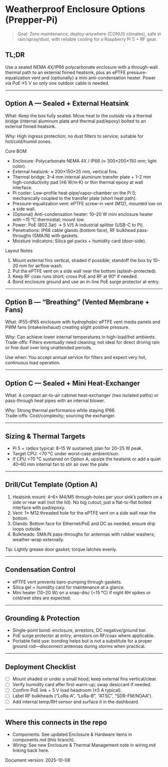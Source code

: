 # Weatherproof Enclosure Options (Prepper-Pi)

> Goal: Zero-maintenance, deploy-anywhere (CONUS climates), safe in rain/spray/dust, with reliable cooling for a Raspberry Pi 5 + RF gear.

## TL;DR
Use a sealed NEMA 4X/IP66 polycarbonate enclosure with a through-wall thermal path to an external finned heatsink, plus an ePTFE pressure-equalization vent and (optionally) a mini anti-condensation heater. Power via PoE→5 V so only one outdoor cable is needed.

---

## Option A — Sealed + External Heatsink

What: Keep the box fully sealed. Move heat to the outside via a thermal bridge (internal aluminum plate and thermal pad/epoxy) bolted to an external finned heatsink.

Why: High ingress protection; no dust filters to service; suitable for hot/cold/humid zones.

Core BOM
- Enclosure: Polycarbonate NEMA 4X / IP66 (≈ 300×200×150 mm; light color).
- External heatsink: ≈ 200×150×25 mm, vertical fins.
- Thermal bridge: 3–4 mm internal aluminum transfer plate + 1–2 mm high-conductivity pad (≥6 W/m·K) or thin thermal epoxy at wall interface.
- Pi cooler: Low-profile heat-pipe/vapor-chamber on the Pi 5; mechanically coupled to the transfer plate (short heat path).
- Pressure-equalization vent: ePTFE screw-in vent (M12), mounted low on a side wall.
- (Optional) Anti-condensation heater: 10–20 W mini enclosure heater with ~15 °C thermostat; mount low.
- Power: PoE (802.3at) → 5 V/5 A industrial splitter (USB-C to Pi).
- Penetrations: IP68 cable glands (bottom face), RF bulkhead pass-throughs (SMA/N) with gaskets.
- Moisture indicators: Silica gel packs + humidity card (door-side).

Layout Notes
1. Mount external fins vertical, shaded if possible; standoff the box by 10–20 mm for airflow wash.
2. Put the ePTFE vent on a side wall near the bottom (splash-protected).
3. Keep RF coax runs short; cross PoE and RF at 90° if needed.
4. Bond enclosure ground and use an in-line PoE surge protector at entry.

---

## Option B — “Breathing” (Vented Membrane + Fans)

What: IP55–IP65 enclosure with hydrophobic ePTFE vent media panels and PWM fans (intake/exhaust) creating slight positive pressure.

Why: Can achieve lower internal temperatures in high-load/hot ambients.  
Trade-offs: Filters eventually need cleaning; not ideal for direct driving rain or fine dust over long unattended periods.

Use when: You accept annual service for filters and expect very hot, continuous load operation.

---

## Option C — Sealed + Mini Heat-Exchanger

What: A compact air-to-air cabinet heat-exchanger (two isolated paths) or pass-through heat pipes with an internal blower.

Why: Strong thermal performance while staying IP66.  
Trade-offs: Cost/complexity; sourcing the exchanger.

---

## Sizing & Thermal Targets

- Pi 5 + radios typical: 8–15 W sustained; plan for 20–25 W peak.
- Target CPU: <70 °C under worst-case ambient/sun.  
- If CPU >70 °C sustained on Option A, upsize the heatsink or add a quiet 40–60 mm internal fan to stir air over the plate.

---

## Drill/Cut Template (Option A)

1. Heatsink mount: 4–6× M4/M5 through-holes per your sink’s pattern on a side or rear wall (not the lid). No big cutout; just a flat-to-flat bolted interface with pad/epoxy.
2. Vent: 1× M12 threaded hole for the ePTFE vent on a side wall near the bottom.
3. Glands: Bottom face for Ethernet/PoE and DC as needed; ensure drip loops outside.
4. Bulkheads: SMA/N pass-throughs for antennas with rubber washers; weather-wrap externally.

Tip: Lightly grease door gasket; torque latches evenly.

---

## Condensation Control

- ePTFE vent prevents baro-pumping through gaskets.  
- Silica gel + humidity card for maintenance at a glance.  
- Mini heater (10–20 W) on a snap-disc (~15 °C) if night RH spikes or cold/wet sites are expected.

---

## Grounding & Protection

- Single-point bond: enclosure, arrestors, DC negative/ground bar.  
- PoE surge protector at entry; arrestors on RF/coax where applicable.  
- Portable field use: bonding helps but is not a substitute for a proper ground rod—disconnect antennas during storms when practical.

---

## Deployment Checklist

- [ ] Mount shaded or under a small hood; keep external fins vertical/clear.  
- [ ] Verify humidity card after first warm-up; swap desiccant if needed.  
- [ ] Confirm PoE link + 5 V load headroom (≥5 A typical).  
- [ ] Label RF bulkheads (“LoRa-A”, “LoRa-B”, “ATSC”, “SDR-FM/NOAA”).  
- [ ] Add internal temp/RH sensor and surface it in the dashboard.

---

## Where this connects in the repo

- Components: See updated Enclosure & Hardware items in components.md (this branch).  
- Wiring: See new Enclosure & Thermal Management note in wiring.md linking back here.

Document version: 2025-10-08
